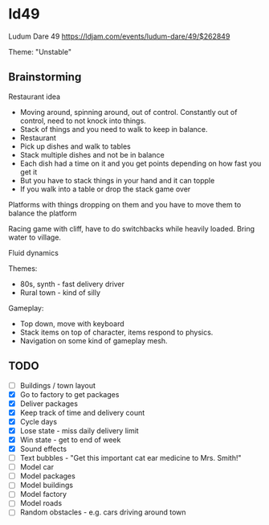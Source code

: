 # ld49
Ludum Dare 49
https://ldjam.com/events/ludum-dare/49/$262849

Theme: "Unstable"

## Brainstorming
Restaurant idea
* Moving around, spinning around, out of control.  Constantly out of control, need to not knock into things.
* Stack of things and you need to walk to keep in balance.
* Restaurant
* Pick up dishes and walk to tables
* Stack multiple dishes and not be in balance
* Each dish had a time on it and you get points depending on how fast you get it
* But you have to stack things in your hand and it can topple
* If you walk into a table or drop the stack game over

Platforms with things dropping on them and you have to move them to balance the platform

Racing game with cliff, have to do switchbacks while heavily loaded.  Bring water to village.

Fluid dynamics

Themes:
* 80s, synth - fast delivery driver
* Rural town - kind of silly

Gameplay:
* Top down, move with keyboard
* Stack items on top of character, items respond to physics.
* Navigation on some kind of gameplay mesh.

## TODO
- [ ] Buildings / town layout
- [x] Go to factory to get packages
- [x] Deliver packages
- [x] Keep track of time and delivery count
- [x] Cycle days
- [x] Lose state - miss daily delivery limit
- [x] Win state - get to end of week
- [x] Sound effects
- [ ] Text bubbles - "Get this important cat ear medicine to Mrs. Smith!"
- [ ] Model car
- [ ] Model packages
- [ ] Model buildings
- [ ] Model factory
- [ ] Model roads
- [ ] Random obstacles - e.g. cars driving around town
